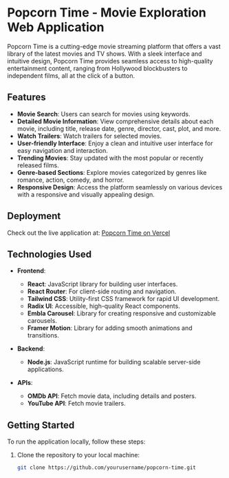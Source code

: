 # Popcorn Time - Movie Exploration Web Application

Popcorn Time is a cutting-edge movie streaming platform that offers a vast library of the latest movies and TV shows. With a sleek interface and intuitive design, Popcorn Time provides seamless access to high-quality entertainment content, ranging from Hollywood blockbusters to independent films, all at the click of a button.

## Features

- **Movie Search**: Users can search for movies using keywords.
- **Detailed Movie Information**: View comprehensive details about each movie, including title, release date, genre, director, cast, plot, and more.
- **Watch Trailers**: Watch trailers for selected movies.
- **User-friendly Interface**: Enjoy a clean and intuitive user interface for easy navigation and interaction.
- **Trending Movies**: Stay updated with the most popular or recently released films.
- **Genre-based Sections**: Explore movies categorized by genres like romance, action, comedy, and horror.
- **Responsive Design**: Access the platform seamlessly on various devices with a responsive and visually appealing design.

## Deployment

Check out the live application at: [Popcorn Time on Vercel](https://pop-corn-time.vercel.app/)

## Technologies Used

- **Frontend**:
  - **React**: JavaScript library for building user interfaces.
  - **React Router**: For client-side routing and navigation.
  - **Tailwind CSS**: Utility-first CSS framework for rapid UI development.
  - **Radix UI**: Accessible, high-quality React components.
  - **Embla Carousel**: Library for creating responsive and customizable carousels.
  - **Framer Motion**: Library for adding smooth animations and transitions.
  
- **Backend**:
  - **Node.js**: JavaScript runtime for building scalable server-side applications.

- **APIs**:
  - **OMDb API**: Fetch movie data, including details and posters.
  - **YouTube API**: Fetch movie trailers.

## Getting Started

To run the application locally, follow these steps:

1. Clone the repository to your local machine:
   ```sh
   git clone https://github.com/yourusername/popcorn-time.git
   ```
